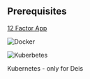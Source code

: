 ##  Prerequisites

[12 Factor App](http://12factor.net/)

![Docker](https://www.docker.com/sites/all/themes/docker/assets/images/Logo-Docker.svg "Docker")

![Kuberbetes](http://kubernetes.io/images/nav_logo.svg "Kubernetes")

Kubernetes - only for Deis
